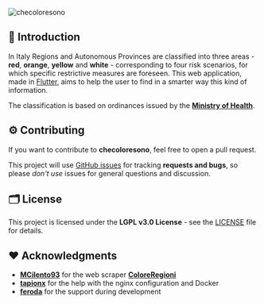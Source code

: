 ![checoloresono](https://socialify.git.ci/Azzeccagarbugli/checoloresono/image?description=1&font=KoHo&forks=1&issues=1&logo=https%3A%2F%2Fi.imgur.com%2FKCisNMn.png&owner=1&pattern=Charlie%20Brown&pulls=1&stargazers=1&theme=Dark)
## 👋 Introduction
In Italy Regions and Autonomous Provinces are classified into three areas - **red**, **orange**, **yellow** and **white** - corresponding to four risk scenarios, for which specific restrictive measures are foreseen. This web application, made in [Flutter](https://flutter.dev), aims to help the user to find in a smarter way this kind of information.

The classification is based on ordinances issued by the [**Ministry of Health**](http://www.salute.gov.it/portale/nuovocoronavirus/dettaglioContenutiNuovoCoronavirus.jsp?lingua=english&id=5367&area=nuovoCoronavirus&menu=vuoto).
## ⚙️ Contributing

If you want to contribute to **checoloresono**, feel free to open a pull request.

This project will use [GitHub issues](https://github.com/Azzeccagarbugli/checoloresono/issues) for tracking **requests and bugs**, so please *don't use* issues for general questions and discussion.

## 🗂 License

This project is licensed under the **LGPL v3.0 License** - see the [LICENSE](LICENSE) file for details.

## ❤️ Acknowledgments

* **[MCilento93](https://github.com/MCilento93)** for the web scraper **[ColoreRegioni](https://github.com/MCilento93/ColoreRegioni)**
* **[tapionx](https://github.com/tapionx/)** for the help with the nginx configuration and Docker
* **[feroda](https://github.com/feroda/)** for the support during development

